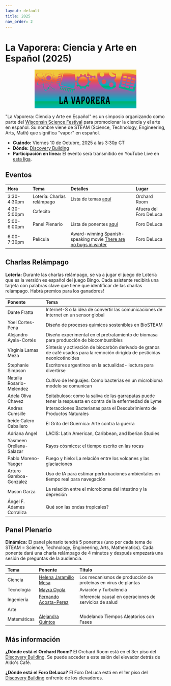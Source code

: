 ```yaml
---
layout: default
title: 2025
nav_order: 2
---
```


# La Vaporera: Ciencia y Arte en Español (2025)

<div style="text-align: center;">
    <img src="assets/pics/Vaporera8.png" width="320">
</div>

"La Vaporera: Ciencia y Arte en Español" es un simposio organizando como parte del [Wisconsin Science Festival](https://www.wisconsinsciencefest.org/) para promocionar la ciencia y el arte en español. Su nombre viene de STEAM (Science, Technology, Engineering, Arts, Math) que significa "vapor" en español.

- **Cuándo:** Viernes 10 de Octubre, 2025 a las 3:30p CT
- **Dónde:** [Discovery Building](https://goo.gl/maps/AeCdxxd4Qx1BGH9k6)
- **Participación en línea:** El evento será transmitido en YouTube Live en [esta liga]().

## Eventos

| Hora | Tema | Detalles | Lugar |
| :--- | :--- | :---  | :--- |
| 3:30-4:30pm | Lotería: Charlas relámpago | Lista de temas [aquí](#charlas) | Orchard Room |
| 4:30-5:00pm | Cafecito | | Afuera del Foro DeLuca |
| 5:00-6:00pm | Panel Plenario | Lista de ponentes [aquí](#panel) | Foro DeLuca |
| 6:00-7:30pm | Película | Award-winning Spanish-speaking movie [There are no bugs in winter](https://alfalfita-productions.github.io/there-are-no-bugs-in-winter/) | Foro DeLuca |

## <a name="charlas"></a>Charlas Relámpago

**Lotería:** Durante las charlas relámpago, se va a jugar el juego de Lotería que es la versión es español del juego Bingo. Cada asistente recibirá una tarjeta con palabras clave que tiene que identificar de las charlas relámpago. Habrá premios para los ganadores!

| Ponente | Tema |
| :--- | :--- |
| Dante Fratta | Internet-S o la idea de convertir las comunicaciones de Internet en un sensor global |
| Yoel Cortes-Pena	| Diseño de procesos quimicos sostenibles en BioSTEAM |
| Alejandro Ayala-Cortés | Diseño experimental en el pretratamiento de biomasa para producción de biocombustibles |
| Virginia Lamas Meza | Síntesis y activación de biocarbón derivado de granos de café usados para la remoción dirigida de pesticidas neonicotinoides |
| Stephanie Simpson	| Escritores argentinos en la actualidad- lectura para divertirse |
| Natalia Rosario-Melendez	| Cultivo de lenguajes: Como bacterias en un microbioma modelo se comunican |
| Adela Oliva Chavez | Spitabuloso: como la saliva de las garrapatas puede tener la respuesta en contra de la enfermedad de Lyme |
| Andres Cumsille | Interacciones Bacterianas para el Descubrimiento de Productos Naturales |
| Ireide Calero Caballero | El Grito del Guernica: Arte contra la guerra |
| Adriana Angel	| LACIS: Latin American, Caribbean, and Iberian Studies |
| Yasmeen Orellana-Salazar | Rayos cósmicos: el tiempo escrito en las rocas |
| Pablo Moreno-Yaeger | Fuego y hielo: La relación entre los volcanes y las glaciaciones |
| Arturo Gamboa-Gonzalez | Uso de IA para estimar perturbaciones ambientales en tiempo real para navegación |
| Mason Garza | La relación entre el microbioma del intestino y la depresión |
| Ángel F. Adames Corraliza | Qué son las ondas tropicales? |

## <a name="panel"></a>Panel Plenario

**Dinámica:** El panel plenario tendrá 5 ponentes (uno por cada tema de STEAM = Science, Technology, Engineering, Arts, Mathematics). Cada ponente dará una charla relámpago de 4 minutos y después empezará una sesión de preguntas de la audiencia.

| Tema | Ponente | Título |
| :--- | :--- | :---  |
| Ciencia | [Helena Jaramillo Mesa](https://morgridge.org/profile/helena-jaramillo-mesa/) | Los mecanismos de producción de proteínas en virus de plantas |
| Tecnología | [Mayra Oyola](https://www.aos.wisc.edu/faculty/Oyola-Merced/) | Aviación y Turbulencia |
| Ingeniería | [Fernando Acosta-Perez](https://sites.google.com/wisc.edu/facostaperez/home) | Inferencia causal en operaciones de servicios de salud |
| Arte | |
| Matemáticas | [Alejandra Quintos](https://alejandraquintos.com/) | Modelando Tiempos Aleatorios con Fases |


## Más información

**¿Dónde está el Orchard Room?**
El Orchard Room está en el 3er piso del [Discovery Building](https://goo.gl/maps/AeCdxxd4Qx1BGH9k6). Se puede acceder a este salón del elevador detrás de Aldo's Café.

**¿Dónde está el Foro DeLuca?**
El Foro DeLuca está en el 1er piso del [Discovery Building](https://goo.gl/maps/AeCdxxd4Qx1BGH9k6) enfrente de los elevadores.